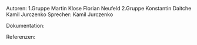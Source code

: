 Autoren:
    1.Gruppe
        Martin Klose
        Florian Neufeld
    2.Gruppe
        Konstantin Daitche
        Kamil Jurczenko
Sprecher:
    Kamil Jurczenko 



Dokumentation:



Referenzen:
